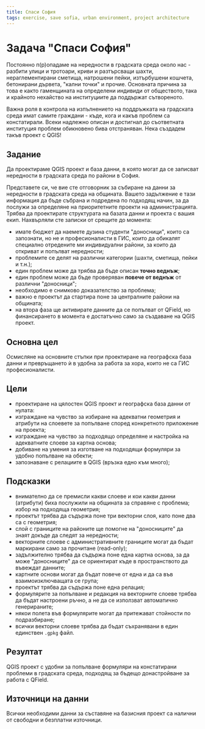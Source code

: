 ```yaml
---
title: Спаси София
tags: exercise, save sofia, urban environment, project architecture
---
```


# Задача "Спаси София"

Постоянно п(р)опадаме на нередности в градската среда около нас - разбити улици и тротоари, криви и разтърсващи шахти, нераглементирани сметища, натрошени пейки, изтърбушени кошчета, бетонирани дървета, "кални точки" и прочие. Основната причина за това е както гаменщината на определени индивиди от обществото, така и крайното нехайство на институциите да поддържат сътвореното.

Важна роля в контрола на изпълнението на поддръжката на градската среда имат самите граждани - къде, кога и какъв проблем са констатирали. Всеки надлежно описан и достигнал до съответната институция проблем обикновено бива отстраняван. Нека създадем такъв проект с QGIS!


## Задание

Да проектираме QGIS проект и база данни, в която могат да се записват нередности в градската среда по райони в София.

Представете си, че вие сте отговорник за събиране на данни за нередности в градската среда на общината. Вашето задължение е тази информация да бъде събрана и подредена по подходящ начин, за да послужи за определяне на приоритетните проекти на администрацията. Трябва да проектирате структурата на базата данни и проекта с вашия екип. Нахвърляли сте записки от срещите до момента:

- имате бюджет да наемете дузина студенти "доносници", които са запознати, но не и професионалисти в ГИС, които да обикалят специално отредените ми индивидуални райони, за които да откриват и попълват нередности;
- проблемите се делят на различни категории (шахти, сметища, пейки и т.н.);
- един проблем може да трябва да бъде описан **точно веднъж**;
- един проблем може да бъде проверяван **повече от веднъж** от различни "доносници";
- необходимо е снимково доказателство за проблема;
- важно е проектът да стартира поне за централните райони на общината;
- на втора фаза ще активирате данните да се попълват от QField, но финансирането в момента е достатъчно само за създаване на QGIS проект.


## Основна цел

Осмисляне на основните стъпки при проектиране на географска база данни и превръщането ѝ в удобна за работа за хора, които не са ГИС професионалисти.


## Цели

- проектиране на цялостен QGIS проект и географска база данни от нулата:
- изграждане на чувство за избиране на адекватни геометрия и атрибути на слоевете за попълване според конкретното приложение на проекта;
- изграждане на чувство за подходящо определяне и настройка на адекватните слоеве за картна основа;
- добиване на умения за изготване на подходящи формуляри за удобно попълване на обекти;
- запознаване с релациите в QGIS (връзка едно към много);

## Подсказки

- внимателно да се премисли какви слоеве и кои какви данни (атрибути) биха послужили на общината за справяне с проблема; избор на подходяща геометрия;
- проектът трябва да съдържа поне три векторни слоя, като поне два са с геометрия;
- слой с границите на районите ще помогне на "доносниците" да знаят докъде да следят за нередности;
- векторните слоеве с административните границите могат да бъдат маркирани само за прочитане (read-only);
- задължително трябва да съдържа поне една картна основа, за да може "доносниците" да се ориентират къде в пространството да въвеждат данните;
- картните основи могат да бъдат повече от една и да са във взаимоизключващата се група;
- проектът трябва да съдържа поне една релация;
- формулярите за попълване и редакция на векторните слоеве трябва да бъдат настроени ръчно, а не да се използват автоматично генерираните;
- някои полета във формулярите могат да притежават стойности по подразбиране;
- всички векторни слоеве трябва да бъдат съхранявани в един единствен `.gpkg` файл.


## Резултат

QGIS проект с удобни за попълване формуляри на констатирани проблеми в градската среда, подходящ за бъдещо донастройване за работа с QField.


## Източници на данни

Всички необходими данни за съставяне на базисния проект са налични от свободни и безплатни източници.
